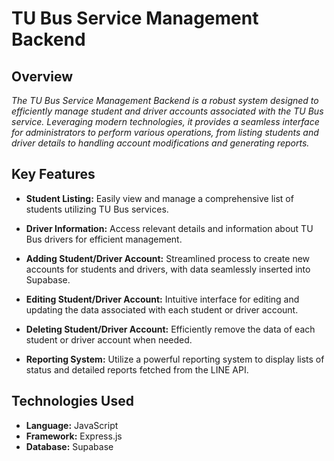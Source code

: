 <!-- Heading -->
# TU Bus Service Management Backend

## Overview

<!-- Emphasized text -->
*The TU Bus Service Management Backend is a robust system designed to efficiently manage student and driver accounts associated with the TU Bus service. Leveraging modern technologies, it provides a seamless interface for administrators to perform various operations, from listing students and driver details to handling account modifications and generating reports.*

<!-- Key Features Section -->
## Key Features

<!-- Unordered list -->
- **Student Listing:** Easily view and manage a comprehensive list of students utilizing TU Bus services.
  
- **Driver Information:** Access relevant details and information about TU Bus drivers for efficient management.

- **Adding Student/Driver Account:** Streamlined process to create new accounts for students and drivers, with data seamlessly inserted into Supabase.

- **Editing Student/Driver Account:** Intuitive interface for editing and updating the data associated with each student or driver account.

- **Deleting Student/Driver Account:** Efficiently remove the data of each student or driver account when needed.

- **Reporting System:** Utilize a powerful reporting system to display lists of status and detailed reports fetched from the LINE API.

<!-- Technologies Used Section -->
## Technologies Used

<!-- Unordered list -->
- **Language:** JavaScript
- **Framework:** Express.js
- **Database:** Supabase
